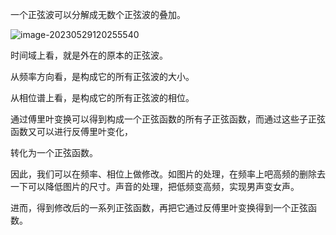 一个正弦波可以分解成无数个正弦波的叠加。

![image-20230529120255540](/home/jhu/.config/Typora/typora-user-images/image-20230529120255540.png)

时间域上看，就是外在的原本的正弦波。

从频率方向看，是构成它的所有正弦波的大小。

从相位谱上看，是构成它的所有正弦波的相位。



通过傅里叶变换可以得到构成一个正弦函数的所有子正弦函数，而通过这些子正弦函数又可以进行反傅里叶变化，

转化为一个正弦函数。

因此，我们可以在频率、相位上做修改。如图片的处理，在频率上吧高频的删除去一下可以降低图片的尺寸。声音的处理，把低频变高频，实现男声变女声。

进而，得到修改后的一系列正弦函数，再把它通过反傅里叶变换得到一个正弦函数。